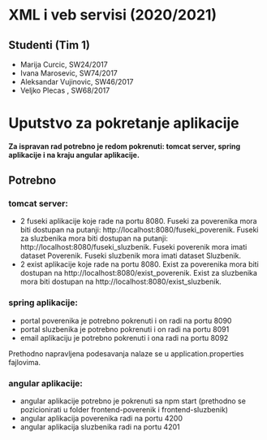 # XML i veb servisi (2020/2021)

## Studenti (Tim 1)
- Marija Curcic, SW24/2017
- Ivana Marosevic, SW74/2017
- Aleksandar Vujinovic, SW46/2017
- Veljko Plecas , SW68/2017

# Uputstvo za pokretanje aplikacije

#### Za ispravan rad potrebno je redom pokrenuti: tomcat server, spring aplikacije i na kraju angular aplikacije.

## Potrebno

### tomcat server:
- 2 fuseki aplikacije koje rade na portu 8080. Fuseki za poverenika mora biti dostupan na putanji: http://localhost:8080/fuseki_poverenik. Fuseki za sluzbenika mora biti dostupan na putanji: http://localhost:8080/fuseki_sluzbenik. Fuseki poverenik mora imati dataset Poverenik. Fuseki sluzbenik mora imati dataset Sluzbenik.
- 2 exist aplikacije koje rade na portu 8080. Exist za poverenika mora biti dostupan na http://localhost:8080/exist_poverenik. Exist za sluzbenika mora biti dostupan na http://localhost:8080/exist_sluzbenik.

### spring aplikacije:
- portal poverenika je potrebno pokrenuti i on radi na portu 8090 
- portal sluzbenika je potrebno pokrenuti i on radi na portu 8091
- email aplikaciju je potrebno pokrenuti i ona radi na portu 8092

Prethodno napravljena podesavanja nalaze se u application.properties fajlovima.

### angular aplikacije:
- angular aplikacije potrebno je pokrenuti sa npm start (prethodno se pozicionirati u folder frontend-poverenik i frontend-sluzbenik)
- angular aplikacija poverenika radi na portu 4200
- angular aplikacija sluzbenika radi na portu 4201
